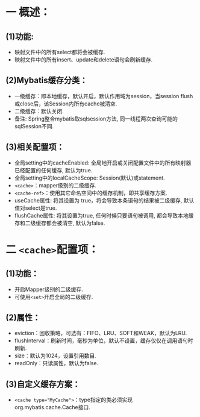 # 一 概述：
## (1)功能:
- 映射文件中的所有select都将会被缓存.
- 映射文件中的所有insert、update和delete语句会刷新缓存.

## (2)Mybatis缓存分类：
- 一级缓存：即本地缓存，默认开启，默认作用域为session，当session flush或close后，该Session内所有cache被清空.
- 二级缓存：默认关闭.
- 备注: Spring整合mybatis取sqlsession方法, 同一线程两次查询可能的sqlSession不同.

## (3)相关配置项：
- 全局setting中的cacheEnabled: 全局地开启或关闭配置文件中的所有映射器已经配置的任何缓存, 默认为true.
- 全局setting中的localCacheScope: Session(默认)或statement.
- `<cache>`：mapper级别的二级缓存.
- `<cache-ref>`：使用其它命名空间中的缓存机制，即共享缓存方案.
- useCache属性: 将其设置为 true，将会导致本条语句的结果被二级缓存, 默认值对select是true.
- flushCache属性: 将其设置为true, 任何时候只要语句被调用, 都会导致本地缓存和二级缓存都会被清空, 默认为false.

# 二 `<cache>`配置项：
## (1)功能：
- 开启Mapper级别的二级缓存.
- 可使用`<set>`开启全局的二级缓存.

## (2)属性：
- eviction：回收策略，可选有：FIFO、LRU、SOFT和WEAK，默认为LRU.
- flushInterval：刷新时间，毫秒为单位，默认不设置，缓存仅仅在调用语句时刷新.
- size：默认为1024，设置引用数目.
- readOnly：只读属性，默认为false.

## (3)自定义缓存方案：
- `<cache type="MyCache">`：type指定的类必须实现org.mybatis.cache.Cache接口.